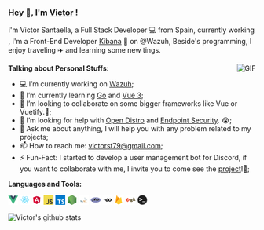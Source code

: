 ### Hey 👋, I'm [Victor](https://www.linkedin.com/in/victor-santaella-bb670614b/) !
<!-- <br/>
<a href="https://www.linkedin.com/in/victor-santaella-bb670614b/">
  <img align="left" alt="Victor Santaella Torres Linkedin" width="22px" src="https://cdn.jsdelivr.net/npm/simple-icons@v3/icons/linkedin.svg" />
</a>
<br /> -->

I'm Victor Santaella, a Full Stack Developer 💻 from Spain, currently working , I'm a Front-End Developer [Kibana](https://www.elastic.co/kibana) 👷 on @Wazuh, Beside's programming, I enjoy traveling ✈️  and learning some new tings.

  <img align="right" alt="GIF" src="https://media.giphy.com/media/fJKG1UTK7k64w/source.gif" />
  
**Talking about Personal Stuffs:**

- 💻 I’m currently working on [Wazuh](https://wazuh.com/);
- 🌱 I’m currently learning [Go](https://golang.org/) and [Vue 3](https://madewithvuejs.com/blog/vue-3-roundup); 
- 👯 I’m looking to collaborate on some bigger frameworks like Vue or Vuetify.🤝;
- 🤔 I’m looking for help with [Open Distro](https://opendistro.github.io/for-elasticsearch/) and [Endpoint Security](https://www.mcafee.com/enterprise/en-us/security-awareness/endpoint.html). 😭;
- 💬 Ask me about anything, I will help you with any problem related to my projects;
- 📫 How to reach me: victorst79@gmail.com;
- ⚡️ Fun-Fact: I started to develop a user management bot for Discord, if you want to collaborate with me, I invite you to come see the [project](https://github.com/victorst79/NaM-Bot)!🤝;

**Languages and Tools:**  

<code><img height="20" src="https://raw.githubusercontent.com/github/explore/80688e429a7d4ef2fca1e82350fe8e3517d3494d/topics/vue/vue.png"></code>
<code><img height="20" src="https://raw.githubusercontent.com/github/explore/80688e429a7d4ef2fca1e82350fe8e3517d3494d/topics/react/react.png"></code>
<code><img height="20" src="https://raw.githubusercontent.com/github/explore/80688e429a7d4ef2fca1e82350fe8e3517d3494d/topics/angular/angular.png"></code>
<code><img height="20" src="https://raw.githubusercontent.com/github/explore/80688e429a7d4ef2fca1e82350fe8e3517d3494d/topics/javascript/javascript.png"></code>
<code><img height="20" src="https://raw.githubusercontent.com/github/explore/5c058a388828bb5fde0bcafd4bc867b5bb3f26f3/topics/typescript/typescript.png"></code>
<code><img height="20" src="https://raw.githubusercontent.com/github/explore/80688e429a7d4ef2fca1e82350fe8e3517d3494d/topics/nodejs/nodejs.png"></code>
<code><img height="20" src="https://raw.githubusercontent.com/github/explore/80688e429a7d4ef2fca1e82350fe8e3517d3494d/topics/mysql/mysql.png"></code>
<code><img height="20" src="https://raw.githubusercontent.com/github/explore/80688e429a7d4ef2fca1e82350fe8e3517d3494d/topics/php/php.png"></code>
<code><img height="20" src="https://raw.githubusercontent.com/github/explore/80688e429a7d4ef2fca1e82350fe8e3517d3494d/topics/go/go.png"></code>
<code><img height="20" src="https://raw.githubusercontent.com/github/explore/80688e429a7d4ef2fca1e82350fe8e3517d3494d/topics/firebase/firebase.png"></code>
<code><img height="20" src="https://raw.githubusercontent.com/github/explore/80688e429a7d4ef2fca1e82350fe8e3517d3494d/topics/git/git.png"></code>
<code><img height="20" src="https://raw.githubusercontent.com/github/explore/80688e429a7d4ef2fca1e82350fe8e3517d3494d/topics/terminal/terminal.png"></code>



![Victor's github stats](https://github-readme-stats.vercel.app/api?username=victorst79&show_icons=true&hide_border=true)
